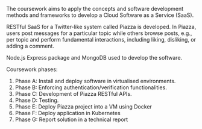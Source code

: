 The coursework aims to apply the concepts and software development methods and 
frameworks to develop a Cloud Software as a Service (SaaS).

RESTful SaaS for a Twitter-like system called Piazza is developed. 
In Piazza, users post messages for a particular topic while others browse posts, e.g., per topic and perform fundamental
interactions, including liking, disliking, or adding a comment.

Node.js Express package and MongoDB used to develop the software.

Coursework phases:
1) Phase A: Install and deploy software in virtualised environments.
2) Phase B: Enforcing authentication/verification functionalities.
3) Phase C: Development of Piazza RESTful APIs.
4) Phase D: Testing.
5) Phase E: Deploy Piazza project into a VM using Docker
6) Phase F: Deploy application in Kubernetes
7) Phase G: Report solution in a technical report

